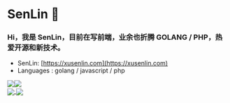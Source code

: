 

# SenLin 🌱  

###  Hi，我是 SenLin，目前在写前端，业余也折腾 GOLANG / PHP，热爱开源和新技术。


-  SenLin: [https://xusenlin.com](https://xusenlin.com)
-  Languages : golang / javascript / php


<div style="display:flex">
  <img src = "https://github-readme-stats.vercel.app/api?username=xusenlin&count_private=true&show_icons=true&theme=github&line_height=40">
  <img src = "https://github-readme-stats.vercel.app/api/top-langs/?username=xusenlin&theme=github">
</div>

<a href="https://github.com/xusenlin/imgo">
  <img align="center" src="https://github-readme-stats.vercel.app/api/pin/?username=xusenlin&repo=terminal-bot&theme=github" />
</a>

<a href="https://github.com/xusenlin/cdp-ui">
  <img align="center" src="https://github-readme-stats.vercel.app/api/pin/?username=xusenlin&repo=cdp-ui&theme=github" />
</a>

